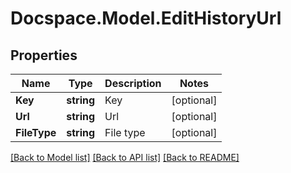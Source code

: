 # Docspace.Model.EditHistoryUrl

## Properties

Name | Type | Description | Notes
------------ | ------------- | ------------- | -------------
**Key** | **string** | Key | [optional] 
**Url** | **string** | Url | [optional] 
**FileType** | **string** | File type | [optional] 

[[Back to Model list]](../README.md#documentation-for-models) [[Back to API list]](../README.md#documentation-for-api-endpoints) [[Back to README]](../README.md)

